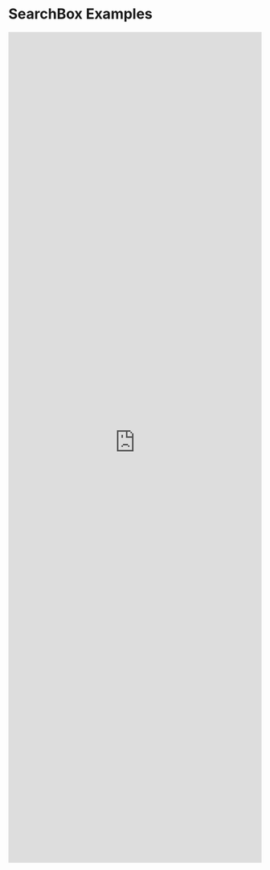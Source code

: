 # SearchBox Examples

<iframe 
    title='SearchBox Examples'
    src='https://fabricweb.z5.web.core.windows.net/pr-deploy-site/refs/heads/master/fabric-website-resources/dist/index.html#/examples/searchbox?docsExample=true'
    frameborder='no'
    height='1650'
    style='width: 100%;'
>
